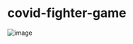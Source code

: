 # covid-fighter-game

![image](https://user-images.githubusercontent.com/69303197/122609130-22f63080-d09b-11eb-86d1-bde513559a1b.png)
